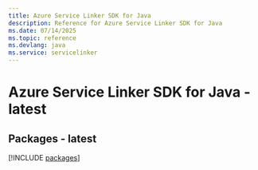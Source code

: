 ```yaml
---
title: Azure Service Linker SDK for Java
description: Reference for Azure Service Linker SDK for Java
ms.date: 07/14/2025
ms.topic: reference
ms.devlang: java
ms.service: servicelinker
---
```

# Azure Service Linker SDK for Java - latest
## Packages - latest
[!INCLUDE [packages](service-linker-index.md)]